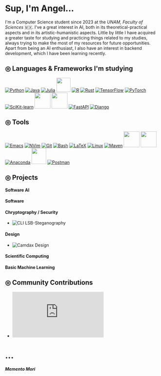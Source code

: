 # Sup, I'm Angel...

I'm a Computer Science student since 2023 at the _UNAM, Faculty of Sciences_ 🇲🇽. I've a great interest in AI, both in its theoretical-practical aspects and in its artistic-humanistic aspects.
Little by little I have acquired a greater taste for studying and practicing things related to my studies, always trying to make the most of my resources for future opportunities. Apart from being an AI enthusiast, I also have an interest in backend development, which I have been learning recently.

## ◎ Languages & Frameworks I'm studying
[![Python](https://skillicons.dev/icons?i=python)](https://www.python.org/)
[![Java](https://skillicons.dev/icons?i=java)](https://www.java.com/es/)
[![Julia](https://skillicons.dev/icons?i=julia)](https://julialang.org/)
<a href="https://en.wikipedia.org/wiki/SQL"><img src="https://upload.wikimedia.org/wikipedia/commons/8/87/Sql_data_base_with_logo.png" width="" height="46"></a>
[![R](https://skillicons.dev/icons?i=r)](https://www.r-project.org/)
[![Rust](https://skillicons.dev/icons?i=rust)](https://www.rust-lang.org/es)
[![TensorFlow](https://skillicons.dev/icons?i=tensorflow)](https://www.tensorflow.org/?hl=es-419)
[![PyTorch](https://skillicons.dev/icons?i=pytorch)](https://es.wikipedia.org/wiki/PyTorch)
[![SciKit-learn](https://skillicons.dev/icons?i=scikitlearn)](https://scikit-learn.org/stable/)
<a href="https://pandas.pydata.org/"><img src="https://anaconda.cloud/api/content/legacy_redirect/78db91c6-1bcc-49cd-a16e-0afaf7064ad0" width="52" height="52"></a>
<a href="https://numpy.org/"><img src="https://user-images.githubusercontent.com/50221806/86498201-a8bd8680-bd39-11ea-9d08-66b610a8dc01.png" width="52" height="52"></a>
[![FastAPI](https://skillicons.dev/icons?i=fastapi)](https://fastapi.tiangolo.com/)
[![Django](https://skillicons.dev/icons?i=django)](https://www.djangoproject.com/)


## ◎ Tools
[![Emacs](https://skillicons.dev/icons?i=emacs)](https://www.gnu.org/software/emacs/)
[![NVim](https://skillicons.dev/icons?i=neovim)](https://neovim.io/)
[![Git](https://skillicons.dev/icons?i=git)](https://es.wikipedia.org/wiki/Git)
[![Bash](https://skillicons.dev/icons?i=bash)](https://www.gnu.org/software/bash/)
[![LaTeX](https://skillicons.dev/icons?i=latex)](https://www.latex-project.org/)
[![Linux](https://skillicons.dev/icons?i=linux)](https://archlinux.org/)
[![Maven](https://skillicons.dev/icons?i=maven)](https://maven.apache.org/)
<a href="https://es.wikipedia.org/wiki/Inkscape"><img src="https://raw.githubusercontent.com/wjramos/flat.icns/inkscape/pngs/inkscape.png" width="52" height="52"></a>
<a href="https://jupyter.org/"><img src="https://technology.amis.nl/wp-content/uploads/2020/11/image-27.png" width="52" height="52"></a>
[![Anaconda](https://skillicons.dev/icons?i=anaconda)](http://www.anaconda.com/)
<a href="https://gohugo.io/"><img src="https://onthedock.github.io//images/hugo.png" width="48" height="52"></a>
[![Postman](https://skillicons.dev/icons?i=postman)](https://www.postman.com/)




## ◎ Projects
#### Software AI
#### Software
#### Chryptography / Security
- ![CLI LSB-Steganography](https://github.com/C4mdax/LSB-Steganography)
#### Design
- ![Camdax Design](https://github.com/C4mdax/Camdax.git)
#### Scientific Computing
#### Basic Machine Learning

## ◎ Community Contributions
- ![ML Engineer Roadmap](https://github.com/C4mdax/Machine_Learning/blob/main/Roadmap/ROADMAP.md)
# ...

#### _Memento Mori_

<!---
C4mdax/C4mdax is a ✨ special ✨ repository because its `README.md` (this file) appears on your GitHub profile.
You can click the Preview link to take a look at your changes.
--->
